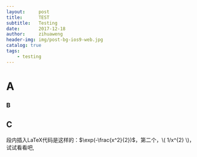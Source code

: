 ```yaml
---
layout:     post
title:      TEST
subtitle:   Testing
date:       2017-12-18
author:     zihuaweng
header-img: img/post-bg-ios9-web.jpg
catalog: true
tags:
    - testing
---
```


# A
### B

## C

段内插入LaTeX代码是这样的：$\exp(-\frac{x^2}{2})$，第二个，\\( 1/x^{2} \\)， 试试看看吧,
